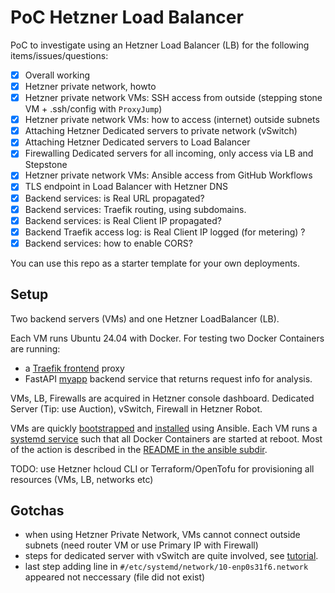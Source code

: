 # PoC Hetzner Load Balancer

PoC to investigate using an Hetzner Load Balancer (LB) for the following items/issues/questions:

* [x] Overall working
* [x] Hetzner private network, howto
* [x] Hetzner private network VMs: SSH access from outside (stepping stone VM + .ssh/config with `ProxyJump`)
* [x] Hetzner private network VMs: how to access (internet) outside subnets
* [x] Attaching Hetzner Dedicated servers to private network (vSwitch)
* [x] Attaching Hetzner Dedicated servers to Load Balancer
* [x] Firewalling Dedicated servers for all incoming, only access via LB and Stepstone
* [x] Hetzner private network VMs: Ansible access from GitHub Workflows
* [x] TLS endpoint in Load Balancer with Hetzner DNS
* [x] Backend services: is Real URL propagated?
* [x] Backend services: Traefik routing, using subdomains.
* [x] Backend services: is Real Client IP propagated?
* [x] Backend Traefik access log: is Real Client IP logged (for metering) ?
* [x] Backend services: how to enable CORS? 

You can use this repo as a starter template for your own deployments.

## Setup

Two backend servers (VMs) and one Hetzner LoadBalancer (LB).

Each VM runs Ubuntu 24.04 with Docker.
For testing two Docker Containers are running: 

* a [Traefik frontend](services/traefik/docker-compose.yml) proxy
* FastAPI [myapp](services/myapp/src/main.py) backend service that returns request info for analysis.

VMs, LB, Firewalls are acquired in Hetzner console dashboard.
Dedicated Server (Tip: use Auction), vSwitch, Firewall in Hetzner Robot.

VMs are quickly [bootstrapped](ansible/bootstrap.yml) and [installed](ansible/install.yml) using Ansible.
Each VM runs a [systemd service](ansible/templates/systemd.service.j2) such that all Docker Containers are started at reboot.
Most of the action is described in the [README in the ansible subdir](ansible/README.md).

TODO: use Hetzner hcloud CLI or Terraform/OpenTofu for provisioning all resources (VMs, LB, networks etc)

## Gotchas

* when using Hetzner Private Network, VMs cannot connect outside subnets (need router VM or use Primary IP with Firewall)
* steps for dedicated server with vSwitch are quite involved, see  [tutorial](https://docs.hetzner.com/cloud/networks/connect-dedi-vswitch/).
* last step adding line in `#/etc/systemd/network/10-enp0s31f6.network` appeared not neccessary (file did not exist)

